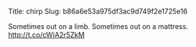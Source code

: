 Title: chirp
Slug: b86a6e53a975df3ac9d749f2e1725e16

Sometimes out on a limb. Sometimes out on a mattress. <a href="http://t.co/cWjA2r5ZkM">http://t.co/cWjA2r5ZkM</a>
